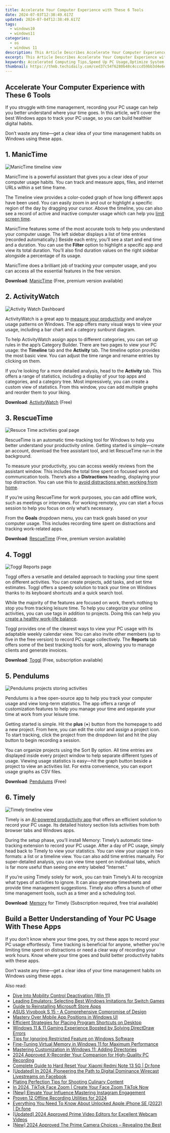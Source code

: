 ```yaml
---
title: Accelerate Your Computer Experience with These 6 Tools
date: 2024-07-03T12:38:49.617Z
updated: 2024-07-04T12:38:49.617Z
tags:
  - windows10
  - windows11
categories:
  - os
  - windows 11
description: This Article Describes Accelerate Your Computer Experience with These 6 Tools
excerpt: This Article Describes Accelerate Your Computer Experience with These 6 Tools
keywords: Accelerated Computing Tips,Speed Up PC Usage,Optimize System Performance,Boost Computer Efficiency,Enhance PC Speed & Performance,Improve System Response Time,Quicken Task Execution
thumbnail: https://thmb.techidaily.com/ced37c54f6280b48c4cccd59bb3d4e6e75cf48a369ed52226c792a6ec4885ea2.jpg
---
```


## Accelerate Your Computer Experience with These 6 Tools

 If you struggle with time management, recording your PC usage can help you better understand where your time goes. In this article, we’ll cover the best Windows apps to track your PC usage, so you can build healthier digital habits.

 Don’t waste any time—get a clear idea of your time management habits on Windows using these apps.

## 1\. ManicTime
![ManicTime timeline view](https://static1.makeuseofimages.com/wordpress/wp-content/uploads/2023/09/manictime.jpg)

 ManicTime is a powerful assistant that gives you a clear idea of your computer usage habits. You can track and measure apps, files, and internet URLs within a set time frame.

 The Timeline view provides a color-coded graph of how long different apps have been used. You can easily zoom in and out or highlight a specific region of the day by dragging your cursor. Above the timeline, you can also see a record of active and inactive computer usage which can help you [limit screen time](https://www.makeuseof.com/limit-screen-time-without-screen/).

 ManicTime features some of the most accurate tools to help you understand your computer usage. The left sidebar displays a list of time entries (recorded automatically.) Beside each entry, you’ll see a start and end time and a duration. You can use the **Filter** option to highlight a specific app and view its total duration. You’ll also find duration values on the right sidebar alongside a percentage of its usage.

 ManicTime does a brilliant job of tracking your computer usage, and you can access all the essential features in the free version.

**Download**: [ManicTime](https://www.manictime.com/download) (Free, premium version available)

## 2\. ActivityWatch
![Activity Watch Dashboard](https://static1.makeuseofimages.com/wordpress/wp-content/uploads/2023/09/activity-watch-dashboard.jpg)

 ActivityWatch is a great app to [measure your productivity](https://www.makeuseof.com/apps-to-measure-productivity/) and analyze usage patterns on Windows. The app offers many visual ways to view your usage, including a bar chart and a category sunburst diagram.

 To help ActivityWatch assign apps to different categories, you can set up rules in the app’s Category Builder. There are two pages to view your PC usage: the **Timeline** tab and the **Activity** tab. The timeline option provides the most basic view. You can adjust the time range and rename entries by clicking on them.

 If you’re looking for a more detailed analysis, head to the **Activity** tab. This offers a range of statistics, including a display of your top apps and categories, and a category tree. Most impressively, you can create a custom view of statistics. From this window, you can add multiple graphs and reorder them to your liking.

**Download**: [ActivityWatch](https://redirect.viglink.com/?format=go&jsonp=vglnk%5F169417154004110&key=eac202ea7a96cf485281d6c4ffa2069e&libId=lmah9uh40103es17000ULblys45y6&loc=https%3A%2F%2Fwww.makeuseof.com%2Fbest-tools-to-help-focus-studying-online%2F&gdprConsent=CPeeA8APeeA8AAJAEBENDVCsAP%5FAAH%5FAACiQI9tV%5FH%5F%5FbW9j8X5%5Faft0eY1P9%5Fjz7uQxBhfJk-4F3LvW%5FJwXx2E5NF36pqoKmRoEu1JBIQNlHIHUDUmwaokVryHsak2cpSNKJ6BEkFMRMydYCF5PmxtjeQKY5%5Fp%5Fd3bx2D-t7dv039z3z8VXn3dpf2-0-PCdU589Dfn9fRfb89IP9958v8v8%5Fl%5Frk2%5FeT13%5Fp4I9gEmGhcQBdkQEBNoGEUCIEYVhARQKAAAACBogIAHBgU7IwCXWACAAAKAAwIAQgAowABAAAJAAhEAEgRQIAAABAIAAQAIAAIAGBgAFABYCAQAAgGgYohQACBIQJEBEQpgQBQJBAS2VCCUFQgphAEWWAFAIjYKABAEgIpAAEBYOAYAkBKxIIEmINoAACABAKIUIAAAA.f%5FgAD%5FgAAAAA&ccpaConsent=1---&gdprApplies=true&v=1&opt=true&optExText=false&out=https%3A%2F%2Fgithub.com%2FActivityWatch%2Factivitywatch%2Freleases%2Fdownload%2Fv0.12.2%2Factivitywatch-v0.12.2-windows-x86%5F64-setup.exe&ref=https%3A%2F%2Fwww.google.com%2F&title=The%206%20Best%20Tools%20to%20Help%20You%20Stay%20Focused%20While%20Studying%20Online&txt=Windows) (Free)

## 3\. RescueTime
![Resuce Time activities goal page](https://static1.makeuseofimages.com/wordpress/wp-content/uploads/2023/09/resuce-time-activities-goal-page.jpg)

 RescueTime is an automatic time-tracking tool for Windows to help you better understand your productivity online. Getting started is simple—create an account, download the free assistant tool, and let RescueTime run in the background.

 To measure your productivity, you can access weekly reviews from the assistant window. This includes the total time spent on focused work and communication tools. There’s also a **Distractions** heading, displaying your top distraction. You can use this to [avoid distractions when working from home](https://www.makeuseof.com/tag/focus-work-home-avoid-distractions/).

 If you’re using RescueTime for work purposes, you can add offline work, such as meetings or interviews. For working remotely, you can start a focus session to help you focus on only what’s necessary.

 From the **Goals** dropdown menu, you can track goals based on your computer usage. This includes recording time spent on distractions and tracking work-related apps.

**Download**: [RescueTime](https://www.rescuetime.com/download%5Fwindows) (Free, premium version available)

## 4\. Toggl
![Toggl Reports page](https://static1.makeuseofimages.com/wordpress/wp-content/uploads/2023/09/toggl-reports-page.jpg)

 Toggl offers a versatile and detailed approach to tracking your time spent on different activities. You can create projects, add tasks, and set time estimates. Toggl offers a speedy solution to track your time on Windows thanks to its keyboard shortcuts and a quick search tool.

 While the majority of the features are focused on work, there’s nothing to stop you from tracking leisure time. To help you categorize your online activities, you can use tags in addition to projects. Doing this can help you [create a healthy work-life balance](https://www.makeuseof.com/achieve-work-life-balance/).

 Toggl provides one of the clearest ways to view your PC usage with its adaptable weekly calendar view. You can also invite other members (up to five in the free version) to record PC usage collectively. The **Reports** tab offers some of the best tracking tools for work, allowing you to manage clients and generate invoices.

**Download**: [Toggl](https://toggl.com/track/time-tracking-windows/) (Free, subscription available)

## 5\. Pendulums
![Pendulums projects storing activities](https://static1.makeuseofimages.com/wordpress/wp-content/uploads/2023/09/pendulums.jpg)

 Pendulums is a free open-source app to help you track your computer usage and view long-term statistics. The app offers a range of customization features to help you manage your time and separate your time at work from your leisure time.

 Getting started is simple. Hit the **plus** (**+**) button from the homepage to add a new project. From here, you can edit the color and assign a project icon. To start tracking, click the project from the dropdown list and hit the play button to begin recording a session.

 You can organize projects using the Sort By option. All time entries are displayed inside every project window to help separate different types of usage. Viewing usage statistics is easy—hit the graph button beside a project to view an activities list. For extra convenience, you can export usage graphs as CSV files.

**Download**: [Pendulums](https://pendulums.io/) (Free)

## 6\. Timely
![Timely timeline view](https://static1.makeuseofimages.com/wordpress/wp-content/uploads/2023/09/timely-timeline-view.jpg)

 Timely is an [AI-powered productivity app](https://www.makeuseof.com/best-productivity-apps-powered-by-ai/) that offers an efficient solution to record your PC usage. Its detailed history section lists activities from both browser tabs and Windows apps.

 During the setup phase, you’ll install Memory: Timely’s automatic time-tracking extension to record your PC usage. After a day of PC usage, simply head back to Timely to view your statistics. You can view your usage in two formats: a list or a timeline view. You can also add time entries manually. For super-detailed analysis, you can view time spent on individual tabs, which is far more useful than seeing one entry labeled “Internet.”

 If you’re using Timely solely for work, you can train Timely’s AI to recognize what types of activities to ignore. It can also generate timesheets and provide time management suggestions. Timely also offers a bunch of other time management tools, such as a timer and a scheduling tool.

**Download**: [Memory](https://timelyapp.com/downloads) for Timely (Subscription required, free trial available)

## Build a Better Understanding of Your PC Usage With These Apps

 If you don’t know where your time goes, try out these apps to record your PC usage effortlessly. Time tracking is beneficial for anyone, whether you’re limiting time spent on distractions or need a clear way of recording your work hours. Know where your time goes and build better productivity habits with these apps.

 Don’t waste any time—get a clear idea of your time management habits on Windows using these apps.

<span class="atpl-alsoreadstyle">Also read:</span>
<div><ul>
<li><a href="https://win11-tips.techidaily.com/dive-into-mobility-control-deactivation-win-11/"><u>Dive Into Mobility Control Deactivation (Win 11)</u></a></li>
<li><a href="https://win11-tips.techidaily.com/leading-emulators-selecting-best-windows-imitations-for-switch-games/"><u>Leading Emulators: Selecting Best Windows Imitations for Switch Games</u></a></li>
<li><a href="https://win11-tips.techidaily.com/guide-to-reinstalling-microsoft-store-apps/"><u>Guide to Reinstalling Microsoft Store Apps</u></a></li>
<li><a href="https://win11-tips.techidaily.com/asus-vivobook-s-15-a-comprehensive-compromise-of-design/"><u>ASUS Vivobook S 15 - A Comprehensive Compromise of Design</u></a></li>
<li><a href="https://win11-tips.techidaily.com/mastery-over-mobile-app-positions-in-windows-ui/"><u>Mastery Over Mobile App Positions in Windows UI</u></a></li>
<li><a href="https://win11-tips.techidaily.com/efficient-strategies-for-placing-program-shortcuts-on-desktop/"><u>Efficient Strategies for Placing Program Shortcuts on Desktop</u></a></li>
<li><a href="https://win11-tips.techidaily.com/windows-11-and-11-gaming-experience-boosted-by-solving-directdraw-errors/"><u>Windows 11 & 11 Gaming Experience Boosted by Solving DirectDraw Errors</u></a></li>
<li><a href="https://win11-tips.techidaily.com/tips-for-ignoring-restricted-feature-on-windows-software/"><u>Tips for Ignoring Restricted Feature on Windows Software</u></a></li>
<li><a href="https://win11-tips.techidaily.com/fine-tuning-virtual-memory-in-windows-11-for-maximum-performance/"><u>Fine-Tuning Virtual Memory in Windows 11 for Maximum Performance</u></a></li>
<li><a href="https://win11-tips.techidaily.com/mastering-customization-in-windows-11-adding-directories/"><u>Mastering Customization in Windows 11: Adding Directories</u></a></li>
<li><a href="https://remote-screen-capture.techidaily.com/2024-approved-x-recorder-your-companion-for-high-quality-pc-recording/"><u>2024 Approved  X-Recorder  Your Companion for High-Quality PC Recording</u></a></li>
<li><a href="https://techidaily.com/complete-guide-to-hard-reset-your-xiaomi-redmi-note-13-5g-drfone-by-drfone-reset-android-reset-android/"><u>Complete Guide to Hard Reset Your Xiaomi Redmi Note 13 5G | Dr.fone</u></a></li>
<li><a href="https://facebook-clips.techidaily.com/updated-in-2024-pioneering-the-path-to-digital-dominance-wirecast-livestreams-on-facebook/"><u>[Updated] In 2024, Pioneering the Path to Digital Dominance  Wirecast Livestreams on Facebook</u></a></li>
<li><a href="https://extra-lessons.techidaily.com/plating-perfection-tips-for-shooting-culinary-content/"><u>Plating Perfection  Tips for Shooting Culinary Content</u></a></li>
<li><a href="https://ai-video-editing.techidaily.com/in-2024-tiktok-face-zoom-create-your-face-zoom-tiktok-now/"><u>In 2024, TikTok Face Zoom | Create Your Face Zoom TikTok Now</u></a></li>
<li><a href="https://instagram-clips.techidaily.com/new-elevate-your-influence-mastering-instagram-engagement/"><u>[New] Elevate Your Influence  Mastering Instagram Engagement</u></a></li>
<li><a href="https://screen-activity-recording.techidaily.com/proven-12-offline-recording-utilities-for-2024/"><u>Proven 12 Offline Recording Utilities for 2024</u></a></li>
<li><a href="https://iphone-unlock.techidaily.com/everything-you-need-to-know-about-unlocked-apple-iphone-se-2022-drfone-by-drfone-ios/"><u>Everything You Need To Know About Unlocked Apple iPhone SE (2022) | Dr.fone</u></a></li>
<li><a href="https://on-screen-recording.techidaily.com/updated-2024-approved-prime-video-editors-for-excellent-webcam-videos/"><u>[Updated] 2024 Approved  Prime Video Editors for Excellent Webcam Videos</u></a></li>
<li><a href="https://article-files.techidaily.com/new-2024-approved-the-prime-camera-choices-revealing-the-best/"><u>[New] 2024 Approved  The Prime Camera Choices – Revealing the Best</u></a></li>
</ul></div>

<ins class="adsbygoogle"
      style="display:block"
      data-ad-client="ca-pub-7571918770474297"
      data-ad-slot="8358498916"
      data-ad-format="auto"
      data-full-width-responsive="true"></ins>